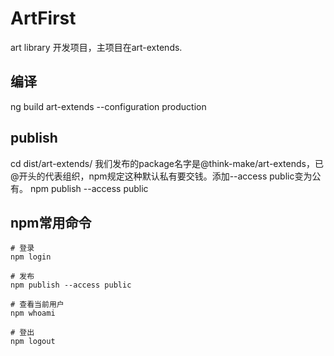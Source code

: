 # ArtFirst

art library 开发项目，主项目在art-extends.

## 编译

ng build art-extends --configuration production

## publish

cd dist/art-extends/
我们发布的package名字是@think-make/art-extends，已@开头的代表组织，npm规定这种默认私有要交钱。添加--access public变为公有。
npm publish --access public

## npm常用命令

```shell
# 登录
npm login

# 发布
npm publish --access public

# 查看当前用户
npm whoami

# 登出
npm logout
```
